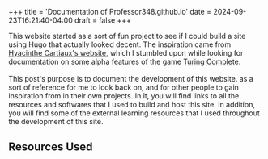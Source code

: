 +++
title = 'Documentation of Professor348.github.io'
date = 2024-09-23T16:21:40-04:00
draft = false
+++

This website started as a sort of fun project to see if I could build a site using Hugo that actually looked decent. The inspiration came from [Hyacinthe Cartiaux's website](https://hcartiaux.github.io/), which I stumbled upon while looking for documentation on some alpha features of the game [Turing Complete](https://store.steampowered.com/app/1444480/Turing_Complete/).
<br>
<br>
This post's purpose is to document the development of this website. as a sort of reference for me to look back on, and for other people to gain inspiration from in their own projects.
In it, you will find links to all the resources and softwares that I used to build and host this site.
In addition, you will find some of the external learning resources that I used throughout the development of this site.

## Resources Used